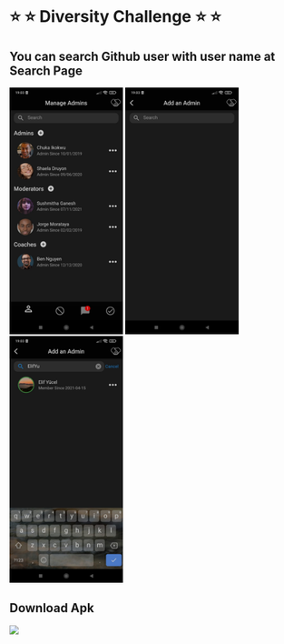 # ⭐ ⭐ Diversity Challenge ⭐ ⭐


<h2>You can search Github user with user name at Search Page</h2>

<p float="left">

   <img src="https://github.com/ElifYu/Diversity-Challenge/blob/main/assets/image3.jpeg" width="200" />
   <img src="https://github.com/ElifYu/Diversity-Challenge/blob/main/assets/image1.jpeg" width="200" />
   <img src="https://github.com/ElifYu/Diversity-Challenge/blob/main/assets/iameg2.jpeg" width="200" />
  
</p>

<h2>Download Apk</h2>
<img src="https://appshop.arvenah.com/diversity-challenge.png" width="200" />
